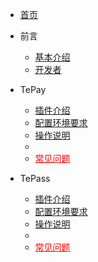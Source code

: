 - [首页](/#/)

- 前言
  - [基本介绍](/README?id=探索个人支付解决方案)
  - [开发者](/README?id=开发者)

- TePay
  - [插件介绍](/tepay?id=插件介绍)
  - [配置环境要求](/tepay?id=配置环境要求)
  - [操作说明](/tepay?id=操作说明)
  - <li ><a style="color:red" href="tepay?id=常见问题">常见问题</a></li>
  
  
- TePass
  - [插件介绍](/tepass?id=插件介绍)
  - [配置环境要求](/tepass?id=配置环境要求)
  - [操作说明](/tepass?id=操作说明)
  - <li ><a style="color:red" href="tepass?id=常见问题">常见问题</a></li>
